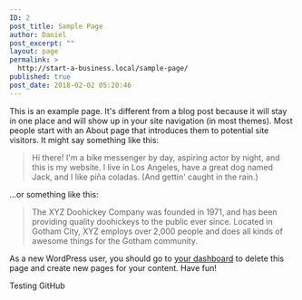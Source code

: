 ```yaml
---
ID: 2
post_title: Sample Page
author: Daniel
post_excerpt: ""
layout: page
permalink: >
  http://start-a-business.local/sample-page/
published: true
post_date: 2018-02-02 05:20:46
---
```

This is an example page. It's different from a blog post because it will stay in one place and will show up in your site navigation (in most themes). Most people start with an About page that introduces them to potential site visitors. It might say something like this:

<blockquote>Hi there! I'm a bike messenger by day, aspiring actor by night, and this is my website. I live in Los Angeles, have a great dog named Jack, and I like pi&#241;a coladas. (And gettin' caught in the rain.)</blockquote>

...or something like this:

<blockquote>The XYZ Doohickey Company was founded in 1971, and has been providing quality doohickeys to the public ever since. Located in Gotham City, XYZ employs over 2,000 people and does all kinds of awesome things for the Gotham community.</blockquote>

As a new WordPress user, you should go to <a href="http://start-a-business.local/wp-admin/">your dashboard</a> to delete this page and create new pages for your content. Have fun!

Testing GitHub
